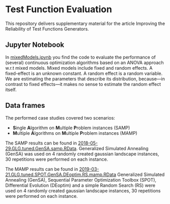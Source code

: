# Test Function Evaluation
This repository delivers supplementary material for the article Improving the Reliability of Test Functions Generators.

## Jupyter Notebook
In [mixedModels.ipynb](mixedModels.ipynb) you find the code to evaluate the performance of (several) continuous optimization algorithms based on an ANOVA approach w.r.t mixed models.
Mixed models include fixed and random effects.
A fixed-effect is an unknown constant. A random effect is a random variable.
We are estimating the parameters that describe its distribution, because—in contrast to fixed effects—it makes no sense to estimate the random effect itself.

## Data frames
The performed case studies covered two scenarios:
- **S**ingle **A**lgorithm on **M**ultiple **P**roblem instances (SAMP)
- **M**ultiple **A**lgorithms on **M**ultiple **P**roblem instances (MAMP)

The SAMP results can be found in [2018-05-29.GLG.tuned.GenSA.samp.RData](data/2018-05-29.GLG.tuned.GenSA.samp.RData).
Generalized Simulated Annealing (GenSA) was used on 4 randomly created gaussian landscape instances, 30 repetitions were performed on each instance.

The MAMP results can be found in [2019-03-21.GLG.tuned.SPOT.GenSA.DEoptim.RS.mamp.RData](data/2019-03-21.GLG.tuned.SPOT.GenSA.DEoptim.RS.mamp.RData)
Generalized Simulated Annealing (GenSA), Sequential Parameter Optimization Toolbox (SPOT), Differential Evolution (DEoptim) and a simple Random Search (RS) were used on 4 randomly created gaussian landscape instances, 30 repetitions were performed on each instance.
